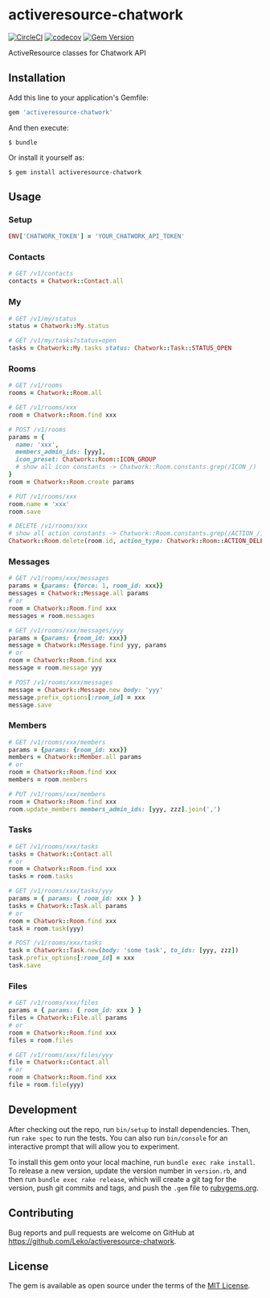 # activeresource-chatwork
[![CircleCI](https://circleci.com/gh/Leko/activeresource-chatwork/tree/master.svg?style=svg)](https://circleci.com/gh/Leko/activeresource-chatwork/tree/master)
[![codecov](https://codecov.io/gh/Leko/activeresource-chatwork/branch/master/graph/badge.svg)](https://codecov.io/gh/Leko/activeresource-chatwork)
[![Gem Version](https://badge.fury.io/rb/activeresource-chatwork.svg)](https://badge.fury.io/rb/activeresource-chatwork)

ActiveResource classes for Chatwork API

## Installation

Add this line to your application's Gemfile:

```ruby
gem 'activeresource-chatwork'
```

And then execute:

    $ bundle

Or install it yourself as:

    $ gem install activeresource-chatwork

## Usage

### Setup
```ruby
ENV['CHATWORK_TOKEN'] = 'YOUR_CHATWORK_API_TOKEN'
```

### Contacts
```ruby
# GET /v1/contacts
contacts = Chatwork::Contact.all
```

### My
```ruby
# GET /v1/my/status
status = Chatwork::My.status

# GET /v1/my/tasks?status=open
tasks = Chatwork::My.tasks status: Chatwork::Task::STATUS_OPEN
```

### Rooms
```ruby
# GET /v1/rooms
rooms = Chatwork::Room.all

# GET /v1/rooms/xxx
room = Chatwork::Room.find xxx

# POST /v1/rooms
params = {
  name: 'xxx',
  members_admin_ids: [yyy],
  icon_preset: Chatwork::Room::ICON_GROUP
  # show all icon constants -> Chatwork::Room.constants.grep(/ICON_/)
}
room = Chatwork::Room.create params

# PUT /v1/rooms/xxx
room.name = 'xxx'
room.save

# DELETE /v1/rooms/xxx
# show all action constants -> Chatwork::Room.constants.grep(/ACTION_/)
Chatwork::Room.delete(room.id, action_type: Chatwork::Room::ACTION_DELETE)
```

### Messages
```ruby
# GET /v1/rooms/xxx/messages
params = {params: {force: 1, room_id: xxx}}
messages = Chatwork::Message.all params
# or
room = Chatwork::Room.find xxx
messages = room.messages

# GET /v1/rooms/xxx/messages/yyy
params = {params: {room_id: xxx}}
message = Chatwork::Message.find yyy, params
# or
room = Chatwork::Room.find xxx
message = room.message yyy

# POST /v1/rooms/xxx/messages
message = Chatwork::Message.new body: 'yyy'
message.prefix_options[:room_id] = xxx
message.save
```

### Members
```ruby
# GET /v1/rooms/xxx/members
params = {params: {room_id: xxx}}
members = Chatwork::Member.all params
# or
room = Chatwork::Room.find xxx
members = room.members

# PUT /v1/rooms/xxx/members
room = Chatwork::Room.find xxx
room.update_members members_admin_ids: [yyy, zzz].join(',')
```

### Tasks
```ruby
# GET /v1/rooms/xxx/tasks
tasks = Chatwork::Contact.all
# or
room = Chatwork::Room.find xxx
tasks = room.tasks

# GET /v1/rooms/xxx/tasks/yyy
params = { params: { room_id: xxx } }
tasks = Chatwork::Task.all params
# or
room = Chatwork::Room.find xxx
task = room.task(yyy)

# POST /v1/rooms/xxx/tasks
task = Chatwork::Task.new(body: 'some task', to_ids: [yyy, zzz])
task.prefix_options[:room_id] = xxx
task.save
```

### Files
```ruby
# GET /v1/rooms/xxx/files
params = { params: { room_id: xxx } }
files = Chatwork::File.all params
# or
room = Chatwork::Room.find xxx
files = room.files

# GET /v1/rooms/xxx/files/yyy
file = Chatwork::Contact.all
# or
room = Chatwork::Room.find xxx
file = room.file(yyy)
```


## Development

After checking out the repo, run `bin/setup` to install dependencies. Then, run `rake spec` to run the tests. You can also run `bin/console` for an interactive prompt that will allow you to experiment.

To install this gem onto your local machine, run `bundle exec rake install`. To release a new version, update the version number in `version.rb`, and then run `bundle exec rake release`, which will create a git tag for the version, push git commits and tags, and push the `.gem` file to [rubygems.org](https://rubygems.org).

## Contributing

Bug reports and pull requests are welcome on GitHub at https://github.com/Leko/activeresource-chatwork.


## License

The gem is available as open source under the terms of the [MIT License](http://opensource.org/licenses/MIT).
